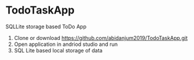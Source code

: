 # TodoTaskApp
SQLLite storage based ToDo App


1. Clone or download https://github.com/abidanjum2019/TodoTaskApp.git
2. Open application in andriod studio and run
3. SQL Lite based local storage of data
